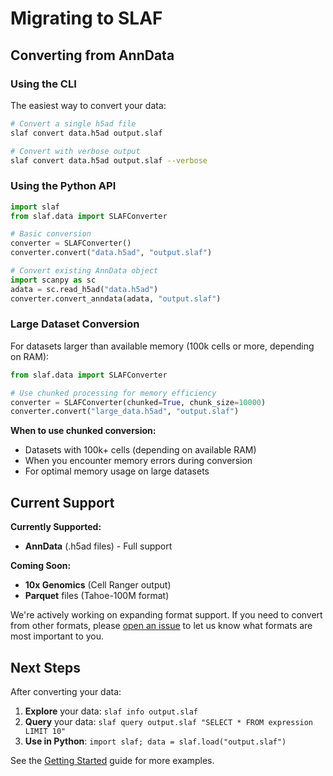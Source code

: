 # Migrating to SLAF

## Converting from AnnData

### Using the CLI

The easiest way to convert your data:

```bash
# Convert a single h5ad file
slaf convert data.h5ad output.slaf

# Convert with verbose output
slaf convert data.h5ad output.slaf --verbose
```

### Using the Python API

```python
import slaf
from slaf.data import SLAFConverter

# Basic conversion
converter = SLAFConverter()
converter.convert("data.h5ad", "output.slaf")

# Convert existing AnnData object
import scanpy as sc
adata = sc.read_h5ad("data.h5ad")
converter.convert_anndata(adata, "output.slaf")
```

### Large Dataset Conversion

For datasets larger than available memory (100k cells or more, depending on RAM):

```python
from slaf.data import SLAFConverter

# Use chunked processing for memory efficiency
converter = SLAFConverter(chunked=True, chunk_size=10000)
converter.convert("large_data.h5ad", "output.slaf")
```

**When to use chunked conversion:**

- Datasets with 100k+ cells (depending on available RAM)
- When you encounter memory errors during conversion
- For optimal memory usage on large datasets

## Current Support

**Currently Supported:**

- **AnnData** (.h5ad files) - Full support

**Coming Soon:**

- **10x Genomics** (Cell Ranger output)
- **Parquet** files (Tahoe-100M format)

We're actively working on expanding format support. If you need to convert from other formats, please [open an issue](https://github.com/your-repo/slaf/issues) to let us know what formats are most important to you.

## Next Steps

After converting your data:

1. **Explore** your data: `slaf info output.slaf`
2. **Query** your data: `slaf query output.slaf "SELECT * FROM expression LIMIT 10"`
3. **Use in Python**: `import slaf; data = slaf.load("output.slaf")`

See the [Getting Started](../getting-started/quickstart.md) guide for more examples.

